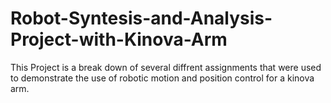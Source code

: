 # Robot-Syntesis-and-Analysis-Project-with-Kinova-Arm

This Project is a break down of several diffrent assignments that were used to demonstrate the use of robotic motion and position control for a kinova arm.

